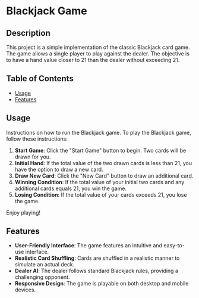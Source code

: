 # Blackjack Game

## Description

This project is a simple implementation of the classic Blackjack card game. The game allows a single player to play against the dealer. The objective is to have a hand value closer to 21 than the dealer without exceeding 21.

## Table of Contents
- [Usage](#usage)
- [Features](#features)

## Usage
Instructions on how to run the Blackjack game.
To play the Blackjack game, follow these instructions:

1. **Start Game**: Click the "Start Game" button to begin. Two cards will be drawn for you.
2. **Initial Hand**: If the total value of the two drawn cards is less than 21, you have the option to draw a new card.
3. **Draw New Card**: Click the "New Card" button to draw an additional card.
4. **Winning Condition**: If the total value of your initial two cards and any additional cards equals 21, you win the game.
5. **Losing Condition**: If the total value of your cards exceeds 21, you lose the game.

Enjoy playing!

## Features 

- **User-Friendly Interface**: The game features an intuitive and easy-to-use interface.
- **Realistic Card Shuffling**: Cards are shuffled in a realistic manner to simulate an actual deck.
- **Dealer AI**: The dealer follows standard Blackjack rules, providing a challenging opponent.
- **Responsive Design**: The game is playable on both desktop and mobile devices.